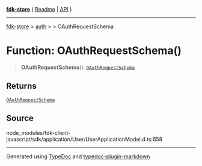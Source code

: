 [**fdk-store**](../../../README.md) ( [Readme](../../../README.md) \| [API](../../../API.md) )

---

[fdk-store](../../../API.md) > [auth](../../README.md) > [<internal>](../README.md) > OAuthRequestSchema

# Function: OAuthRequestSchema()

> **OAuthRequestSchema**(): [`OAuthRequestSchema`](../type-aliases/type-alias.OAuthRequestSchema.md)

## Returns

[`OAuthRequestSchema`](../type-aliases/type-alias.OAuthRequestSchema.md)

## Source

node_modules/fdk-client-javascript/sdk/application/User/UserApplicationModel.d.ts:658

---

Generated using [TypeDoc](https://typedoc.org/) and [typedoc-plugin-markdown](https://www.npmjs.com/package/typedoc-plugin-markdown)
